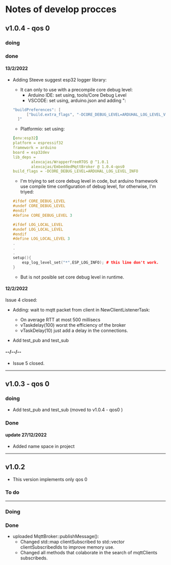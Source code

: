 # Notes of develop procces

## v1.0.4 - qos 0

### doing


### done

#### 13/2/2022

* Adding Steeve suggest esp32 logger library:
  * It can only to use with a precompile core debug level:
    * Arduino IDE: set using, tools/Core Debug Level
    * VSCODE: set using, arduino.json and adding ":
  
  ~~~c++
  "buildPreferences": [
        ["build.extra_flags", "-DCORE_DEBUG_LEVEL=ARDUHAL_LOG_LEVEL_VERBOSE"]
    ]"
  ~~~

  * Platformio: set using:
  
  ~~~yaml
  [env:esp32]
  platform = espressif32
  framework = arduino
  board = esp32dev
  lib_deps = 
          alexcajas/WrapperFreeRTOS @ ^1.0.1
          alexcajas/EmbeddedMqttBroker @ 1.0.4-qos0
  build_flags = -DCORE_DEBUG_LEVEL=ARDUHAL_LOG_LEVEL_INFO
  ~~~

  * I'm triying to set core debug level in code, but arduino framework use compile time configuration of debug level, for otherwise, I'm triyed:
  
  ~~~c++
  #ifdef CORE_DEBUG_LEVEL
  #undef CORE_DEBUG_LEVEL
  #endif
  #define CORE_DEBUG_LEVEL 3

  #ifdef LOG_LOCAL_LEVEL
  #undef LOG_LOCAL_LEVEL
  #endif
  #define LOG_LOCAL_LEVEL 3
  .
  .
  .
  setup(){
      esp_log_level_set("*",ESP_LOG_INFO); # this line don't work.
  }
  ~~~

  * But is not posible set core debug level in runtime.

#### 12/2/2022

Issue 4 closed:

* Adding: wait to mqtt packet from client in NewClientListenerTask:
  * On average RTT at most 500 millisecs
  * vTaskdelay(100) worst the efficiency of the broker
  * vTaskDelay(10) just add a delay in the connections.

* Add test_pub and test_sub

#### --/--/--

* Issue 5 closed.

---

## v1.0.3 - qos 0

### doing

* Add test_pub and test_sub (moved to v1.0.4 - qos0 )

### Done

#### update 27/12/2022

* Added name space in project 


---

## v1.0.2

* This version implements only qos 0

### To do

---

### Doing

### Done

* uploaded MqttBroker::publishMessage():
  * Changed std::map clientSubscribed to std::vector clientSubscribedIds to improve memory use.
  * Changed all methods that colaborate in the search of mqttClients subscribeds.

